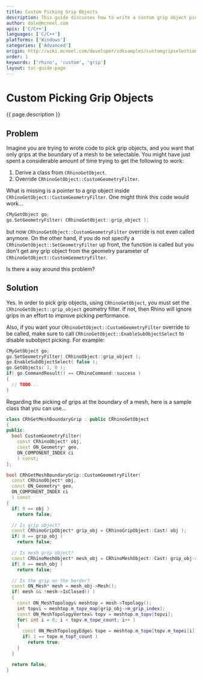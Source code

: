 ```yaml
---
title: Custom Picking Grip Objects
description: This guide discusses how to write a custom grip object picker in C/C++.
author: dale@mcneel.com
apis: ['C/C++']
languages: ['C/C++']
platforms: ['Windows']
categories: ['Advanced']
origin: http://wiki.mcneel.com/developer/sdksamples/customgripselection
order: 1
keywords: ['rhino', 'custom', 'grip']
layout: toc-guide-page
---
```


# Custom Picking Grip Objects

{{ page.description }}

## Problem

Imagine you are trying to wrote code to pick grip objects, and you want that only grips at the boundary of a mesh to be selectable.  You might have just spent a considerable amount of time trying to get the following to work:

1. Derive a class from `CRhinoGetObject`.
1. Override `CRhinoGetObject::CustomGeometryFilter`.

What is missing is a pointer to a grip object inside `CRhinoGetObject::CustomGeometryFilter`.  One might think this code would work...

```cpp
CMyGetObject go;
go.SetGeometryFilter( CRhinoGetObject::grip_object );
```

but now `CRhinoGetObject::CustomGeometryFilter` override is not even called anymore.  On the other hand, if you do not specify a `CRhinoGetObject::SetGeometryFilter` up front, the function is called but you don't get any grip object from the geometry parameter of `CRhinoGetObject::CustomGeometryFilter`.

Is there a way around this problem?

## Solution

Yes.  In order to pick grip objects, using `CRhinoGetObject`, you must set the `CRhinoGetObject::grip_object` geometry filter.  If not, then Rhino will ignore grips in an effort to improve picking performance.

Also, if you want your `CRhinoGetObject::CustomGeometryFilter` override to be called, make sure to call `CRhinoGetObject::EnableSubObjectSelect` to disable subobject picking.  For example:

```cpp
CMyGetObject go;
go.SetGeometryFilter( CRhinoObject::grip_object );
go.EnableSubObjectSelect( false );
go.GetObjects( 1, 0 );
if( go.CommandResult() == CRhinoCommand::success )
{
  // TODO...
}
```

Regarding the picking of grips at the boundary of a mesh, here is a sample class that you can use...

```cpp
class CRhGetMeshBoundaryGrip : public CRhinoGetObject
{
public:
  bool CustomGeometryFilter(
    const CRhinoObject* obj,
    const ON_Geometry* geo,
    ON_COMPONENT_INDEX ci
    ) const;
};

bool CRhGetMeshBoundaryGrip::CustomGeometryFilter(
  const CRhinoObject* obj,
  const ON_Geometry* geo,
  ON_COMPONENT_INDEX ci
  ) const
{
  if( 0 == obj )
    return false;

  // Is grip object?
  const CRhinoGripObject* grip_obj = CRhinoGripObject::Cast( obj );
  if( 0 == grip_obj )
    return false;

  // Is mesh grip object?
  const CRhinoMeshObject* mesh_obj = CRhinoMeshObject::Cast( grip_obj->Owner() );
  if( 0 == mesh_obj )
    return false;

  // Is the grip on the border?
  const ON_Mesh* mesh = mesh_obj->Mesh();
  if( mesh && !mesh->IsClosed() )
  {
    const ON_MeshTopology& meshtop = mesh->Topology();
    int topvi = meshtop.m_topv_map[grip_obj->m_grip_index];
    const ON_MeshTopologyVertex& topv = meshtop.m_topv[topvi];
    for( int i = 0; i < topv.m_tope_count; i++ )
    {
      const ON_MeshTopologyEdge& tope = meshtop.m_tope[topv.m_topei[i]];
      if( 1 == tope.m_topf_count )
        return true;
    }
  }

  return false;
}
```
